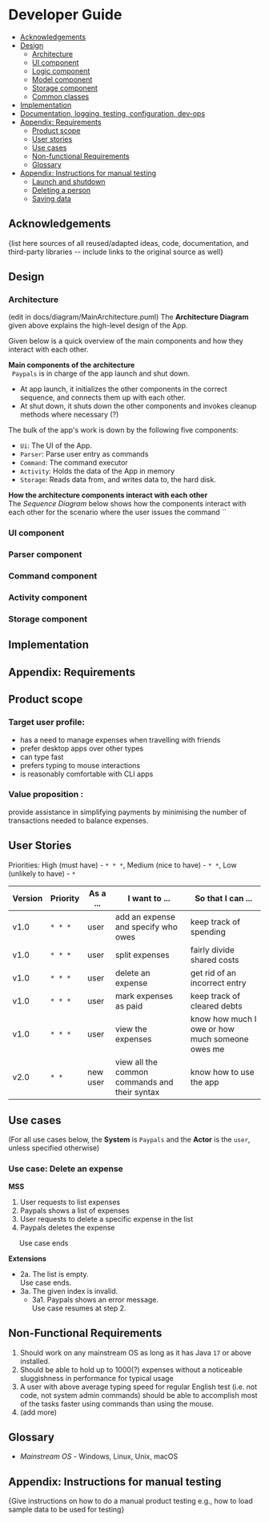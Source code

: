 # Developer Guide
- [Acknowledgements](#acknowledgements)
- [Design](#design)
  - [Architecture](#architecture)
  - [UI component]()
  - [Logic component]()
  - [Model component]()
  - [Storage component]()
  - [Common classes]()
- [Implementation](#implementation)
- [Documentation, logging, testing, configuration, dev-ops]()
- [Appendix: Requirements](#appendix-requirements)
  - [Product scope](#product-scope)
  - [User stories](#user-stories)
  - [Use cases](#use-cases)
  - [Non-functional Requirements](#non-functional-requirements)
  - [Glossary](#glossary)
- [Appendix: Instructions for manual testing](#appendix-instructions-for-manual-testing)
  - [Launch and shutdown]()
  - [Deleting a person]()
  - [Saving data]()

## Acknowledgements

{list here sources of all reused/adapted ideas, code, documentation, and third-party libraries -- include links to the original source as well}

## Design
### Architecture

(edit in docs/diagram/MainArchitecture.puml)
The **Architecture Diagram** given above explains the high-level design of the App.  
  
Given below is a quick overview of the main components and how they interact with each other.  
  
**Main components of the architecture**  
` Paypals` is in charge of the app launch and shut down.  
- At app launch, it initializes the other components in the correct sequence, and connects them up with each other.
- At shut down, it shuts down the other components and invokes cleanup methods where necessary (?)
  
The bulk of the app's work is down by the following five components:
* `Ui`: The UI of the App.
* `Parser`: Parse user entry as commands
* `Command`: The command executor
* `Activity`: Holds the data of the App in memory
* `Storage`: Reads data from, and writes data to, the hard disk.
     
**How the architecture components interact with each other**  
The *Sequence Diagram* below shows how the components interact with each other for the scenario where the user issues the command ``  
  
  
### UI component

### Parser component

### Command component

### Activity component

### Storage component

## Implementation

## Appendix: Requirements
## Product scope
### Target user profile:
- has a need to manage expenses when travelling with friends
- prefer desktop apps over other types
- can type fast
- prefers typing to mouse interactions
- is reasonably comfortable with CLI apps

### Value proposition :
provide assistance in simplifying payments by minimising the number of transactions needed to balance expenses.  


## User Stories

Priorities: High (must have) - `* * *`, Medium (nice to have) - `* *`, Low (unlikely to have) - `*`

| Version | Priority | As a ... | I want to ...                                 | So that I can ...                               |
|---------|----------|----------|-----------------------------------------------|-------------------------------------------------|
| v1.0    | `* * *`  | user     | add an expense and specify who owes           | keep track of spending                          |
| v1.0    | `* * *`  | user     | split expenses                                | fairly divide shared costs                      |
| v1.0    | `* * *`  | user     | delete an expense                             | get rid of an incorrect entry                   |
| v1.0    | `* * *`  | user     | mark expenses as paid                         | keep track of cleared debts                     |
| v1.0    | `* * *`  | user     | view the expenses                             | know how much I owe or how much someone owes me |
| v2.0    | `* *`    | new user | view all the common commands and their syntax | know how to use the app                         |

## Use cases
(For all use cases below, the **System** is `Paypals` and the **Actor** is the `user`, unless specified otherwise)
### Use case: Delete an expense  
  
**MSS**
1. User requests to list expenses
2. Paypals shows a list of expenses
3. User requests to delete a specific expense in the list
4. Paypals deletes the expense
  
&ensp; &ensp; Use case ends  
  
**Extensions**
- 2a. The list is empty.  
    Use case ends.
- 3a. The given index is invalid.
  - 3a1. Paypals shows an error message.  
    Use case resumes at step 2.


## Non-Functional Requirements
1. Should work on any mainstream OS as long as it has Java `17` or above installed.
2. Should be able to hold up to 1000(?) expenses without a noticeable sluggishness in performance for typical usage
3. A user with above average typing speed for regular English test (i.e. not code, not system admin commands) should be able to accomplish most of the tasks faster using commands than using the mouse.
4. (add more)

## Glossary

* *Mainstream OS* - Windows, Linux, Unix, macOS

## Appendix: Instructions for manual testing

{Give instructions on how to do a manual product testing e.g., how to load sample data to be used for testing}
